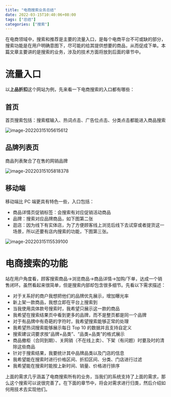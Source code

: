 ```yaml
---
title: "电商搜索业务总结"
date: 2022-03-15T10:40:06+08:00
tags: ["总结"]
categories: ["搜索"]
---
```


在电商领域中，搜索和推荐是主要的流量入口，是每个电商平台不可或缺的部分，搜索功能是在用户明确意图下，尽可能的给其提供想要的商品，从而促成下单。本篇文章主要讲的是搜索的业务，涉及的技术方面将放到后面的章节中。



# 流量入口

以**上品折扣**这个网站为例，先来看一下电商搜索的入口都有哪些：

## 首页

首页搜索包括：搜索框输入、热词点击、广告位点击、分类点击都能进入商品搜索

![image-20220315105615612](https://ahian-blog.oss-cn-beijing.aliyuncs.com/images/2022-03-15-025618.png)

## 品牌列表页

商品列表聚合了在售的网销品牌

![image-20220315105818378](https://ahian-blog.oss-cn-beijing.aliyuncs.com/images/2022-03-15-025821.png)

## 移动端

移动端比 PC 端更具有特色一些，入口包括：

- 商品详情页促销标签：会搜索有对应促销活动商品
- 品牌：搜索对应品牌商品，如下图第二张
- 逛店：因为线下有实体店，为了方便顾客线上浏览后线下去试穿或者提货这一场景，所以还要有店内搜索的功能，下图第三张。

![image-20220315115539100](https://ahian-blog.oss-cn-beijing.aliyuncs.com/images/2022-03-15-040155.png)

# 电商搜索的功能

站在用户角度看，顾客搜索商品->浏览商品->商品详情->加购/下单，达成一个销售闭环。虽然看起来很简单，但是搜索内部却包含很多细节。先看以下需求描述：

- 对于关系好的商户我想把他们的品牌优先展示，增加曝光率
- 新上架一款商品，我想立即在平台上搜索到
- 当我使用具体款号搜索时，我希望只展示这一款的商品
- 我希望在搜索结果页中看到更多的品牌，而不是整页都是同一个品牌
- 对于有品牌中有奇葩的字符时，我希望搜索能够正常的处理
- 我希望热词搜索能够展示每日 Top 10 的数据并且支持自定义
- 搜索建议词要求按“品牌+品类”、“品类+品类”的格式展示
- 商品撤柜（合同到期）、关网销（不在线上卖）、下架（有问题）时要及时的清除这些商品
- 针对于搜索结果，我要统计其中品牌品类以及门店的信息
- 我希望能在搜索时进行价格区间、折扣区间、分类、门店进行过滤
- 我希望能在搜索时能按上新时间、销量、价格进行排序

上面的需求几乎涵盖了电商搜索所有的业务，当我们的系统支持了上面的需求，那么这个搜索可以说很完善了。在下面的章节中，将会对需求进行归类，然后介绍如何用技术去实现他们。

